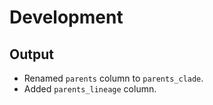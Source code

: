 # Development

## Output

- Renamed `parents` column to `parents_clade`.
- Added `parents_lineage` column.
